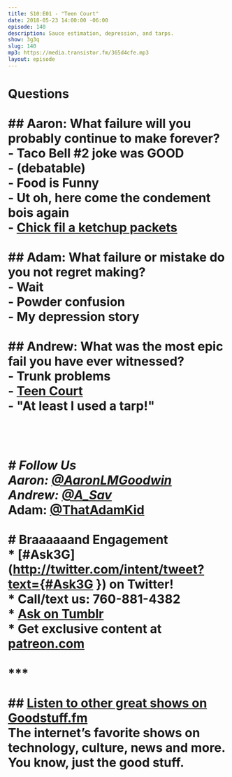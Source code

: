 ```yaml
---
title: S10:E01 - "Teen Court"
date: 2018-05-23 14:00:00 -06:00
episode: 140
description: Sauce estimation, depression, and tarps.
show: 3g3q
slug: 140
mp3: https://media.transistor.fm/365d4cfe.mp3
layout: episode
---
```


# Questions <br><br>## Aaron: What failure will you probably continue to make forever?<br>- Taco Bell #2 joke was GOOD<br>- (debatable)<br>- Food is Funny<br>- Ut oh, here come the condement bois again<br>- [Chick fil a ketchup packets](http://l.gdwn.co/UDFUGP.jpg)<br><br>## Adam: What failure or mistake do you not regret making?<br>- Wait<br>- Powder confusion<br>- My depression story<br><br>## Andrew: What was the most epic fail you have ever witnessed?<br>- Trunk problems<br>- [Teen Court](https://courts.ky.gov/aoc/familyjuvenile/teencourt/Pages/default.aspx) <br>- "At least I used a tarp!"<br><br><br>***<br># Follow Us<br>* Aaron: [@AaronLMGoodwin](http://twitter.com/aaronlmgoodwin)<br>* Andrew: [@A_Sav](http://twitter.com/a_sav)<br>* Adam: [@ThatAdamKid](http://twitter.com/thatadamkid)<br><br># Braaaaaand Engagement<br>* [#Ask3G](http://twitter.com/intent/tweet?text={#Ask3G }) on Twitter!<br>* Call/text us: 760-881-4382<br>* [Ask on Tumblr](http://3g3q.co/ask)<br>* Get exclusive content at [patreon.com](http://www.patreon.com/3g3q)<br><br>***<br><br>## [Listen to other great shows on Goodstuff.fm](http://goodstuff.fm/)<br>The internet’s favorite shows on technology, culture, news and more. You know, just the good stuff.